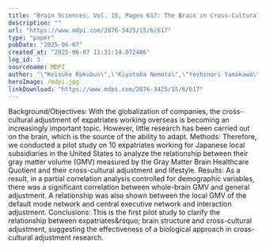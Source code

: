 ```yaml
---
title: "Brain Sciences, Vol. 15, Pages 617: The Brain in Cross-Cultural Adjustment: A Pilot Study of Japanese Expatriates Living in the United States"
description: ""
url: "https://www.mdpi.com/2076-3425/15/6/617"
type: "paper"
pubDate: "2025-06-07"
created_at: "2025-06-07 11:31:14.072486"
log_id: 3
sourcename: MDPI
author: "\"Keisuke Kokubun\",\"Kiyotaka Nemoto\",\"Yoshinori Yamakawa\""
heroImage: /mdpi.jpg
linkDownload: "https://www.mdpi.com/2076-3425/15/6/617"
---
```


Background/Objectives: With the globalization of companies, the cross-cultural adjustment of expatriates working overseas is becoming an increasingly important topic. However, little research has been carried out on the brain, which is the source of the ability to adapt. Methods: Therefore, we conducted a pilot study on 10 expatriates working for Japanese local subsidiaries in the United States to analyze the relationship between their gray matter volume (GMV) measured by the Gray Matter Brain Healthcare Quotient and their cross-cultural adjustment and lifestyle. Results: As a result, in a partial correlation analysis controlled for demographic variables, there was a significant correlation between whole-brain GMV and general adjustment. A relationship was also shown between the local GMV of the default mode network and central executive network and interaction adjustment. Conclusions: This is the first pilot study to clarify the relationship between expatriates&amp;rsquo; brain structure and cross-cultural adjustment, suggesting the effectiveness of a biological approach in cross-cultural adjustment research.

